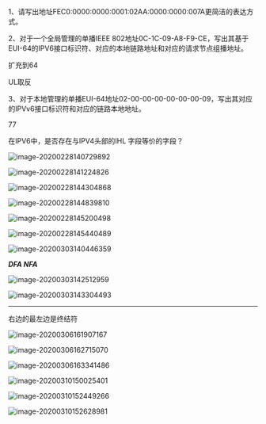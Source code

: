 1、请写出地址FEC0:0000:0000:0001:02AA:0000:0000:007A更简洁的表达方式。

2、对于一个全局管理的单播IEEE 802地址0C-1C-09-A8-F9-CE，写出其基于EUI-64的IPV6接口标识符、对应的本地链路地址和对应的请求节点组播地址。

扩充到64 

UL取反

3、对于本地管理的单播EUI-64地址02-00-00-00-00-00-00-09，写出其对应的IPVv6接口标识符和对应的链路本地地址。

77

在IPV6中，是否存在与IPV4头部的IHL 字段等价的字段？

![image-20200228140729892](C:\Users\ASUS\AppData\Roaming\Typora\typora-user-images\image-20200228140729892.png)

![image-20200228141224826](C:\Users\ASUS\AppData\Roaming\Typora\typora-user-images\image-20200228141224826.png)

![image-20200228144304868](C:\Users\ASUS\AppData\Roaming\Typora\typora-user-images\image-20200228144304868.png)

![image-20200228144839810](C:\Users\ASUS\AppData\Roaming\Typora\typora-user-images\image-20200228144839810.png)

![image-20200228145200498](C:\Users\ASUS\AppData\Roaming\Typora\typora-user-images\image-20200228145200498.png)

![image-20200228145440489](C:\Users\ASUS\AppData\Roaming\Typora\typora-user-images\image-20200228145440489.png)

![image-20200303140446359](C:\Users\ASUS\AppData\Roaming\Typora\typora-user-images\image-20200303140446359.png)

***DFA NFA***

![image-20200303142512959](C:\Users\ASUS\AppData\Roaming\Typora\typora-user-images\image-20200303142512959.png)

![image-20200303143304493](C:\Users\ASUS\AppData\Roaming\Typora\typora-user-images\image-20200303143304493.png)

***

右边的最左边是终结符

![image-20200306161907167](C:\Users\ASUS\AppData\Roaming\Typora\typora-user-images\image-20200306161907167.png)

![image-20200306162715070](C:\Users\ASUS\AppData\Roaming\Typora\typora-user-images\image-20200306162715070.png)

![image-20200306163341486](C:\Users\ASUS\AppData\Roaming\Typora\typora-user-images\image-20200306163341486.png)

![image-20200310150025401](C:\Users\ASUS\AppData\Roaming\Typora\typora-user-images\image-20200310150025401.png)

![image-20200310152449266](C:\Users\ASUS\AppData\Roaming\Typora\typora-user-images\image-20200310152449266.png)

![image-20200310152628981](C:\Users\ASUS\AppData\Roaming\Typora\typora-user-images\image-20200310152628981.png)